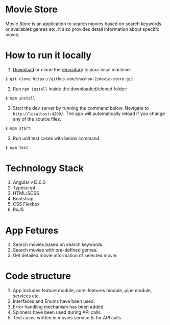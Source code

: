 # Movie Store

Movie Store is an application to search movies based on search keywords or availables genres etc. It also provides detail information about specific movie.

# How to run it locally
1. [Download](https://github.com/bhushan-2/movie-store/archive/refs/heads/main.zip) or clone the [repository](https://github.com/bhushan-2/movie-store.git) to your local machine:
```bash
$ git clone https://github.com/bhushan-2/movie-store.git
```

2. Run `npm install` inside the downloaded/cloned folder:
```bash
$ npm install
```

3. Start the dev server by running the command below. Navigate to `http://localhost:4200/`. The app will automatically reload if you change any of the source files.
```bash
$ npm start
```

3. Run unit test cases with below command.
```bash
$ npm test
```

# Technology Stack
1. Angular v13.0.0
2. Typescript
3. HTML/SCSS
4. Bootstrap
5. CSS Flexbox
6. RxJS

# App Fetures
1. Search movies based on search keywords.
2. Search movies with pre-defined genres.
3. Get detailed movie information of selected movie.

# Code structure
1. App includes feature module, core-features module, pipe module, services etc.
2. Interfaces and Enums have been used.
3. Error handling mechanism has been added.
4. Spinners have been used during API calls.
5. Test cases written in movies.service.ts for API calls
